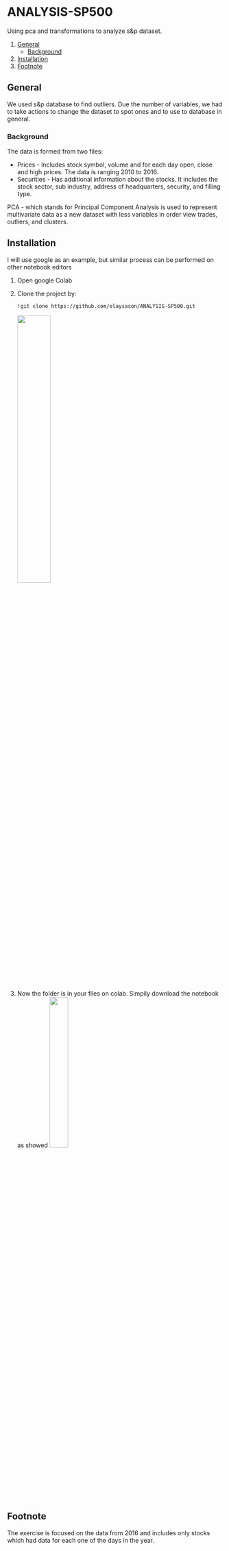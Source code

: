 # ANALYSIS-SP500
Using pca and transformations to analyze s&p dataset.

1. [General](#General)
    - [Background](#background)
2. [Installation](#installation)
3. [Footnote](#footnote)

## General
We used s&p database to find outliers. Due the number of variables, we had to take actions to change the dataset to spot ones and to use to database in general.

### Background
The data is formed from two files:
* Prices - Includes stock symbol, volume and for each day open, close and high prices. The data is ranging 2010 to 2016.
* Securities - Has additional information about the stocks. It includes the stock sector, sub industry, address of headquarters, security, and filling type.

PCA - which stands for Principal Component Analysis is used to represent multivariate data as a new dataset with less variables in order view trades, outliers, and clusters.

## Installation
I will use google as an example, but similar process can be performed on other notebook editors
1. Open google Colab
2. Clone the project by:
	```
	!git clone https://github.com/elaysason/ANALYSIS-SP500.git
	```
	<img src="https://i.imgur.com/2O2HNRT.png" data-canonical-src="https://gyazo.com/eb5c5741b6a9a16c692170a41a49c858.png" width=40% height=40% />

3. Now the folder is in your files on colab. Simpily download the notebook as showed
    <img src="https://i.imgur.com/cnMCaPx.png" data-canonical-src="https://gyazo.com/eb5c5741b6a9a16c692170a41a49c858.png" width=30% height=30% />

## Footnote
The exercise is focused on the data from 2016 and includes only stocks which had data for each one of the days in the year.
